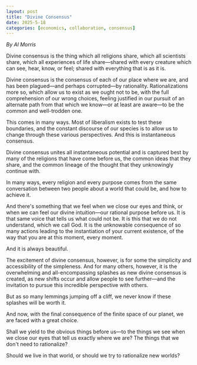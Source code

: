 ```yaml
---
layout: post
title: "Divine Consensus"
date: 2025-5-18
categories: [economics, collaboration, consensus]
---
```

_By Al Morris_


Divine consensus is the thing which all religions share, which all scientists share, which all experiences of life share—shared with every creature which can see, hear, know, or feel; shared with everything that is as it is.

<!--more-->

Divine consensus is the consensus of each of our place where we are, and has been plagued—and perhaps corrupted—by rationality. Rationalizations more so, which allow us to exist as we ought not to be, with the full comprehension of our wrong choices, feeling justified in our pursuit of an alternate path from that which we know—or at least are aware—to be the common and well-trodden one.

This comes in many ways. Most of liberalism exists to test these boundaries, and the constant discourse of our species is to allow us to change through these various perspectives. And this is instantaneous consensus.

Divine consensus unites all instantaneous potential and is captured best by many of the religions that have come before us, the common ideas that they share, and the common lineage of the thought that they unknowingly continue with.

In many ways, every religion and every purpose comes from the same conversation between two people about a world that could be, and how to achieve it.

And there's something that we feel when we close our eyes and think, or when we can feel our divine intuition—our rational purpose before us. It is that same voice that tells us what could not be. It is this that we do not understand, which we call God. It is the unknowable consequence of so many actions leading to the instantiation of your current existence, of the way that you are at this moment, every moment.

And it is always beautiful.

The excitement of divine consensus, however, is for some the simplicity and accessibility of the simpleness. And for many others, however, it is the overwhelming and all-encompassing splashes as new divine consensus is created, as new shifts occur and allow people to see further—and the invitation to pursue this incredible perspective with others.

But as so many lemmings jumping off a cliff, we never know if these splashes will be worth it.

And now, with the final consequence of the finite space of our planet, we are faced with a great choice.

Shall we yield to the obvious things before us—to the things we see when we close our eyes that tell us exactly where we are? The things that we don't need to rationalize?

Should we live in that world, or should we try to rationalize new worlds?

